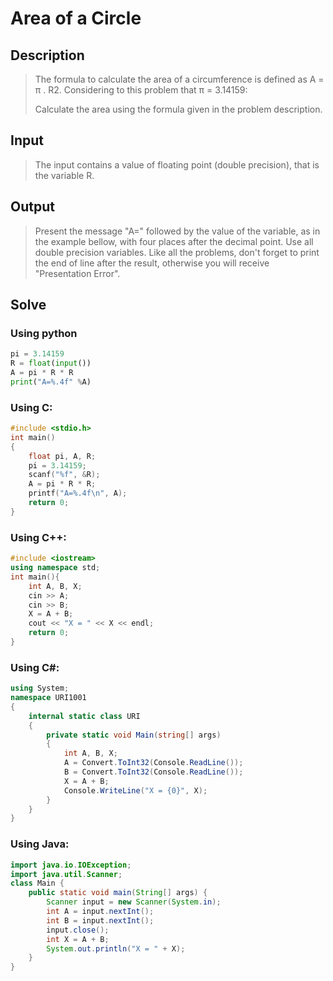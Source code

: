 # Area of a Circle

## Description

> The formula to calculate the area of a circumference is defined as A = π . R2. Considering to this problem that π = 3.14159:
>
> Calculate the area using the formula given in the problem description.

## Input

> The input contains a value of floating point (double precision), that is the variable R.

## Output

> Present the message "A=" followed by the value of the variable, as in the example bellow, with four places after the decimal point. Use all double precision variables. Like all the problems, don't forget to print the end of line after the result, otherwise you will receive "Presentation Error".

## Solve

### Using python

```python
pi = 3.14159
R = float(input())
A = pi * R * R
print("A=%.4f" %A)
```

### Using C:

```c
#include <stdio.h>
int main()
{
    float pi, A, R;
    pi = 3.14159;
    scanf("%f", &R);
    A = pi * R * R;
    printf("A=%.4f\n", A);
    return 0;
}
```

### Using C++:

```c++
#include <iostream>
using namespace std;
int main(){
    int A, B, X;
    cin >> A;
    cin >> B;
    X = A + B;
    cout << "X = " << X << endl;
    return 0;
}
```

### Using C#:

```c#
using System;
namespace URI1001
{
    internal static class URI
    {
        private static void Main(string[] args)
        {
            int A, B, X;
            A = Convert.ToInt32(Console.ReadLine());
            B = Convert.ToInt32(Console.ReadLine());
            X = A + B;
            Console.WriteLine("X = {0}", X);
        }
    }
}
```

### Using Java:

```java
import java.io.IOException;
import java.util.Scanner;
class Main {
    public static void main(String[] args) {
        Scanner input = new Scanner(System.in);
        int A = input.nextInt();
        int B = input.nextInt();
        input.close();
        int X = A + B;
        System.out.println("X = " + X);
    }
}
```
